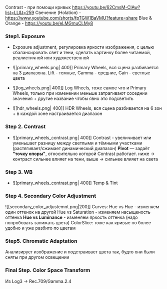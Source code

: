 Contrast - при помощи кривых https://youtu.be/62CmsM-ClAw?list=LL&t=259
Свечение (Holation) - https://www.youtube.com/shorts/fpTGW1BaVMU?feature=share
Blue & Orange - https://youtu.be/eLMGmuCLMy8

### Step1. Exposure 
-  Exposure adjustment, регулировка яркости изображения, с целью сбалансировать свет и тени, сделать картинку более читаемой, реалистичной или художественной

- ![[primary_wheels.png| 400]] 
 Primary Wheels, вся сцена разбивается на 3 диапазона. Lift - темные, Gamma - средние, Gain - светлые цвета

- ![[log_wheels.png| 400]]
Log Wheels, тоже самое что и Primary Wheels, только при изменении меньше затрагивают соседнии значения + другие название чтобы явно это подсветить

- ![[hdr_wheels.png| 400]]
HDR Wheels, вся сцена разбивается на 6 зон + в каждой зоне настраивается диапазон

### Step 2. Contrast

- ![[primary_wheels_contrast.png| 400]]
Contrast - увеличивает или уменьшает разницу между светлыми и тёмными участками (растягивает/сжимает динамический диапазон)
**Pivot** — задаёт **"точку опоры"**, относительно которой Contrast работает. ниже → контраст сильнее влияет на тени, выше → сильнее влияет на света

### Step 3. WB
- ![[primary_wheels_contrast.png| 400]]
Temp & Tint

### Step 4. Secondary Color Adjustment
![[secondary_color_adjustemnt.png|200]]
Curves:
Hue vs Hue - изменяем один оттенок на другой
Hue vs Saturation - изменяем насыщеность оттенка
**Hue vs Luminance** - изменяем яркость оттенка (надо попробовать занижать цвета)
ColorSlice: 
тоже как кривые но более удобно и уже разбито по цветам

### Step5. Chromatic Adaptation
Анализирует изображение и подстраивает цвета так, будто они были сняты при другом освещении
### Final Step. Color Space Transform 
Из Log3 -> Rec.709/Gamma.2.4